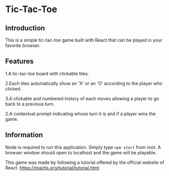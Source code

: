 # Tic-Tac-Toe
## Introduction
This is a simple tic-tac-toe game built with React that can be played in your favorite browser.

## Features
1.A tic-tac-toe board with clickable tiles.

2.Each tiles automatically show an 'X' or an 'O' according to the player who clicked.

3.A clickable and numbered history of each moves allowing a player to go back to a previous turn.

2.A contextual prompt indicating whose turn it is and if a player wins the game.

## Information
Node is required to run this application.
Simply type `npm start` from root. A browser window should open to localhost
and the game will be playable.

This game was made by following a tutorial offered by the official website of React. https://reactjs.org/tutorial/tutorial.html 
